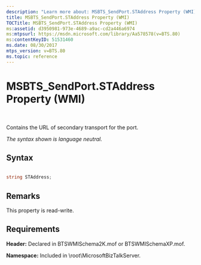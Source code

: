 ```yaml
---
description: "Learn more about: MSBTS_SendPort.STAddress Property (WMI)"
title: MSBTS_SendPort.STAddress Property (WMI)
TOCTitle: MSBTS_SendPort.STAddress Property (WMI)
ms:assetid: d3950981-973e-4689-a9ac-cd2a446a6974
ms:mtpsurl: https://msdn.microsoft.com/library/Aa578578(v=BTS.80)
ms:contentKeyID: 51531460
ms.date: 08/30/2017
mtps_version: v=BTS.80
ms.topic: reference
---
```


# MSBTS\_SendPort.STAddress Property (WMI)

 

Contains the URL of secondary transport for the port.

*The syntax shown is language neutral.*

## Syntax

```C#
  
string STAddress;  
```

## Remarks

This property is read-write.

## Requirements

**Header:** Declared in BTSWMISchema2K.mof or BTSWMISchemaXP.mof.

**Namespace:** Included in \\root\\MicrosoftBizTalkServer.

